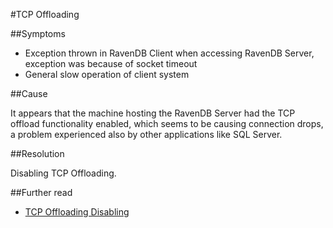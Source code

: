 #TCP Offloading

##Symptoms

- Exception thrown in RavenDB Client when accessing RavenDB Server, exception was because of socket timeout
- General slow operation of client system

##Cause

It appears that the machine hosting the RavenDB Server had the TCP offload functionality enabled, which seems to be causing connection drops, a problem experienced also by other applications like SQL Server.

##Resolution

Disabling TCP Offloading.

##Further read

- [TCP Offloading Disabling](http://blogs.technet.com/b/onthewire/archive/2014/01/21/tcp-offloading-chimney-amp-rss-what-is-it-and-should-i-disable-it.aspx)
